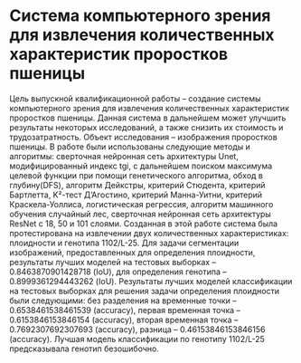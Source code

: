 # Система компьютерного зрения для извлечения количественных характеристик проростков пшеницы
Цель выпускной квалификационной работы – создание системы компьютерного зрения для извлечения количественных характеристик проростков
пшеницы. Данная система в дальнейшем может улучшить результаты некоторых исследований, а также снизить их стоимость и трудозатратность. Объект исследования – изображения проростков пшеницы.
В работе были использованы следующие методы и алгоритмы: сверточная нейронная сеть архитектуры Unet, модифицированный индекс tgi, с
дальнейшем поиском максимума целевой функции при помощи генетического
алгоритма, обход в глубину(DFS), алгоритм Дейкстры, критерий Стюдента,
критерий Бартлетта, K²-тест Д’Агостино, критерий Манна-Уитни, критерий
Краскела-Уоллиса, логистическая регрессия, алгоритм машинного обучения
случайный лес, сверточная нейронная сеть архитектуры ResNet с 18, 50 и 101
слоями.
Созданная в этой работе система была протестирована на извлечении двух количественных характеристиках: плоидности и генотипа 1102/L-25. Для задачи сегментации изображений, предоставленных для определения плоидности, результаты лучших моделей на тестовых выборках –
0.8463870901428718 (IoU), для определения генотипа – 0.8999361294443262
(IoU). Результаты лучших моделей классификации на тестовых выборках
для решения задачи определения плоидности были следующими: без разделения на временные точки – 0.6538461538461539 (accuracy), первая временная точка – 0.6153846153846154 (accuracy), вторая временная точка –
0.7692307692307693 (accuracy), разница – 0.46153846153846156 (accuracy).
Лучшая модель классификации по генотипу 1102/L-25 предсказывала генотип безошибочно.
